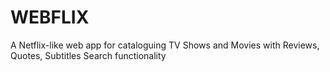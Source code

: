 # WEBFLIX
A Netflix-like web app for cataloguing TV Shows and Movies with Reviews, Quotes, Subtitles Search functionality
